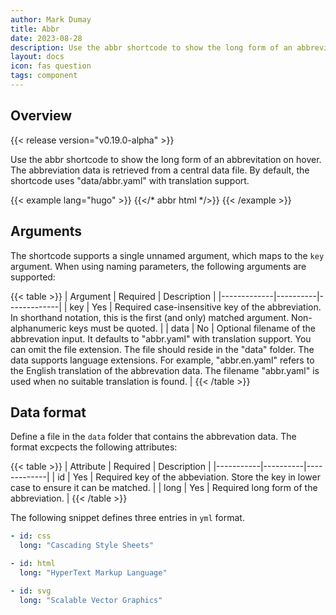 ```yaml
---
author: Mark Dumay
title: Abbr
date: 2023-08-28
description: Use the abbr shortcode to show the long form of an abbrevitation.
layout: docs
icon: fas question
tags: component
---
```


## Overview

{{< release version="v0.19.0-alpha" >}}

Use the abbr shortcode to show the long form of an abbrevitation on hover. The abbreviation data is retrieved from a central data file. By default, the shortcode uses "data/abbr.yaml" with translation support.

<!-- markdownlint-disable MD037 -->
{{< example lang="hugo" >}}
{{</* abbr html */>}}
{{< /example >}}
<!-- markdownlint-enable MD037 -->

## Arguments

The shortcode supports a single unnamed argument, which maps to the `key` argument. When using naming parameters, the following arguments are supported:

{{< table >}}
| Argument    | Required | Description |
|-------------|----------|-------------|
| key         | Yes      | Required case-insensitive key of the abbreviation. In shorthand notation, this is the first (and only) matched argument. Non-alphanumeric keys must be quoted. |
| data        | No       | Optional filename of the abbrevation input. It defaults to "abbr.yaml" with translation support. You can omit the file extension.  The file should reside in the "data" folder. The data supports language extensions. For example, "abbr.en.yaml" refers to the English translation of the abbrevation data. The filename "abbr.yaml" is used when no suitable translation is found. |
{{< /table >}}

## Data format

Define a file in the `data` folder that contains the abbrevation data. The format excpects the following attributes:

{{< table >}}
| Attribute | Required | Description |
|-----------|----------|-------------|
| id        | Yes      | Required key of the abbeviation. Store the key in lower case to ensure it can be matched. |
| long      | Yes      | Required long form of the abbreviation. |
{{< /table >}}

The following snippet defines three entries in `yml` format.

```yml
- id: css
  long: "Cascading Style Sheets"

- id: html
  long: "HyperText Markup Language"

- id: svg
  long: "Scalable Vector Graphics"
```
